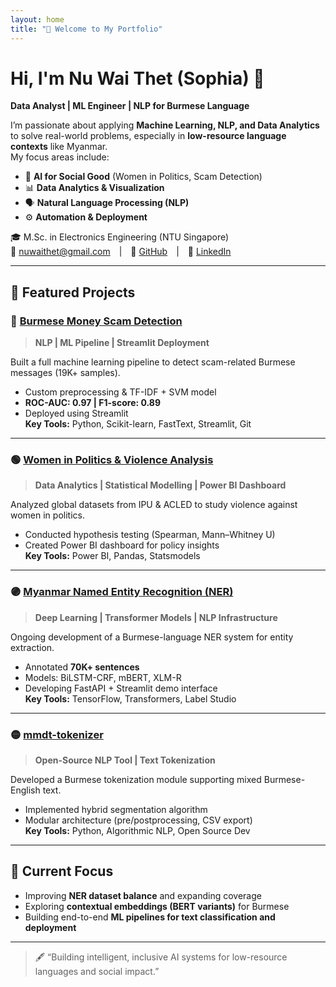 ```yaml
---
layout: home
title: "👋 Welcome to My Portfolio"
---
```


# Hi, I'm **Nu Wai Thet (Sophia)** 👋  
**Data Analyst | ML Engineer | NLP for Burmese Language**

I’m passionate about applying **Machine Learning, NLP, and Data Analytics** to solve real-world problems, especially in **low-resource language contexts** like Myanmar.  
My focus areas include:

- 🧠 **AI for Social Good** (Women in Politics, Scam Detection)
- 📊 **Data Analytics & Visualization**
- 🗣️ **Natural Language Processing (NLP)**
- ⚙️ **Automation & Deployment**

🎓 M.Sc. in Electronics Engineering (NTU Singapore)  
📧 [nuwaithet@gmail.com](mailto:nuwaithet@gmail.com) | 🔗 [GitHub](https://github.com/Nuwai) | 💼 [LinkedIn](https://linkedin.com/in/your-link)

---

## 🚀 Featured Projects

### 💸 [Burmese Money Scam Detection](https://github.com/Nuwai/MoneyScam_in_Myanmar)
> **NLP | ML Pipeline | Streamlit Deployment**

Built a full machine learning pipeline to detect scam-related Burmese messages (19K+ samples).  
- Custom preprocessing & TF-IDF + SVM model  
- **ROC-AUC: 0.97 | F1-score: 0.89**  
- Deployed using Streamlit  
**Key Tools:** Python, Scikit-learn, FastText, Streamlit, Git  

---

### 🟢 [Women in Politics & Violence Analysis](https://github.com/Nuwai/Women_in_politics)
> **Data Analytics | Statistical Modelling | Power BI Dashboard**

Analyzed global datasets from IPU & ACLED to study violence against women in politics.  
- Conducted hypothesis testing (Spearman, Mann–Whitney U)  
- Created Power BI dashboard for policy insights  
**Key Tools:** Power BI, Pandas, Statsmodels  

---

### 🟣 [Myanmar Named Entity Recognition (NER)](https://github.com/Nuwai/Burmese_NER)
> **Deep Learning | Transformer Models | NLP Infrastructure**

Ongoing development of a Burmese-language NER system for entity extraction.  
- Annotated **70K+ sentences**  
- Models: BiLSTM-CRF, mBERT, XLM-R  
- Developing FastAPI + Streamlit demo interface  
**Key Tools:** TensorFlow, Transformers, Label Studio  

---

### 🟡 [mmdt-tokenizer](https://github.com/Nuwai/mmdt-tokenizer)
> **Open-Source NLP Tool | Text Tokenization**

Developed a Burmese tokenization module supporting mixed Burmese-English text.  
- Implemented hybrid segmentation algorithm  
- Modular architecture (pre/postprocessing, CSV export)  
**Key Tools:** Python, Algorithmic NLP, Open Source Dev  

---

## 🌱 Current Focus
- Improving **NER dataset balance** and expanding coverage  
- Exploring **contextual embeddings (BERT variants)** for Burmese  
- Building end-to-end **ML pipelines for text classification and deployment**

---

> 🖋️ “Building intelligent, inclusive AI systems for low-resource languages and social impact.”
